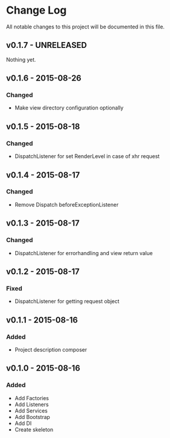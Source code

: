 # Change Log
All notable changes to this project will be documented in this file.

## v0.1.7 - UNRELEASED
Nothing yet.

## v0.1.6 - 2015-08-26
### Changed
- Make view directory configuration optionally

## v0.1.5 - 2015-08-18
### Changed
- DispatchListener for set RenderLevel in case of xhr request

## v0.1.4 - 2015-08-17
### Changed
- Remove Dispatch beforeExceptionListener

## v0.1.3 - 2015-08-17
### Changed
- DispatchListener for errorhandling and view return value

## v0.1.2 - 2015-08-17
### Fixed
- DispatchListener for getting request object

## v0.1.1 - 2015-08-16
### Added
- Project description composer

## v0.1.0 - 2015-08-16
### Added
- Add Factories
- Add Listeners
- Add Services
- Add Bootstrap
- Add DI
- Create skeleton
